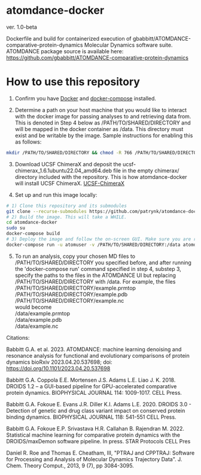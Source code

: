 atomdance-docker
================
ver. 1.0-beta

Dockerfile and build for containerized execution of gbabbitt/ATOMDANCE-comparative-protein-dynamics Molecular Dynamics software suite.
ATOMDANCE package source is available here: \
https://github.com/gbabbitt/ATOMDANCE-comparative-protein-dynamics

How to use this repository
==========================
1) Confirm you have [Docker](https://docs.docker.com/engine/install/) and [docker-compose](https://docs.docker.com/compose/install/linux/) installed.

2) Determine a path on your host machine that you would like to interact with the docker image for passing analyses to and retrieving data from. This is denoted in Step 4 below as /PATH/TO/SHARED/DIRECTORY and will be mapped in the docker container as /data. This directory must exist and be writable by the image. Sample instructions for enabling this as follows:
```bash
mkdir /PATH/TO/SHARED/DIRECTORY && chmod -R 766 /PATH/TO/SHARED/DIRECTORY
```

3) Download UCSF ChimeraX and deposit the ucsf-chimerax_1.6.1ubuntu22.04_amd64.deb file in the empty chimerax/ directory included with the repository. This is how atomdance-docker will install UCSF ChimeraX.
[UCSF-ChimeraX](https://www.cgl.ucsf.edu/chimerax/download.html)

4) Set up and run this image locally:
```bash
# 1) Clone this repository and its submodules
git clone --recurse-submodules https://github.com/patrynk/atomdance-docker.git
# 2) Build the image. This will take a WHILE. 
cd atomdance-docker
sudo su
docker-compose build
# 3) Deploy the image and follow the on-screen GUI. Make sure you are root user each time you execute this (i.e. sudo su)
docker-compose run -u atomuser -v /PATH/TO/SHARED/DIRECTORY:/data atomdance start
```

5) To run an analysis, copy your chosen MD files to /PATH/TO/SHARED/DIRECTORY you specified before, and after running the 'docker-compose run' command specified in step 4, substep 3, specify the paths to the files in the ATOMDANCE UI but replacing /PATH/TO/SHARED/DIRECTORY with /data.
For example, the files \
/PATH/TO/SHARED/DIRECTORY/example.prmtop \
/PATH/TO/SHARED/DIRECTORY/example.pdb \
/PATH/TO/SHARED/DIRECTORY/example.nc \
would become \
/data/example.prmtop \
/data/example.pdb \
/data/example.nc

Citations:

Babbitt G.A. et al. 2023. ATOMDANCE: machine learning denoising and resonance analysis for functional and evolutionary comparisons of protein dynamics bioRxiv 2023.04.20.537698; doi: https://doi.org/10.1101/2023.04.20.537698

Babbitt G.A. Coppola E.E. Mortensen J.S. Adams L.E. Liao J. K. 2018. DROIDS 1.2 – a GUI-based pipeline for GPU-accelerated comparative protein dynamics. BIOPHYSICAL JOURNAL 114: 1009-1017. CELL Press.

Babbitt G.A. Fokoue E. Evans J.R. Diller K.I. Adams L.E. 2020. DROIDS 3.0 - Detection of genetic and drug class variant impact on conserved protein binding dynamics. BIOPHYSICAL JOURNAL 118: 541-551 CELL Press.

Babbitt G.A. Fokoue E.P. Srivastava H.R. Callahan B. Rajendran M. 2022. Statistical machine learning for comparative protein dynamics with the DROIDS/maxDemon software pipeline. In press. STAR Protocols CELL Pres

Daniel R. Roe and Thomas E. Cheatham, III, "PTRAJ and CPPTRAJ: Software for Processing and Analysis of Molecular Dynamics Trajectory Data". J. Chem. Theory Comput., 2013, 9 (7), pp 3084-3095.
